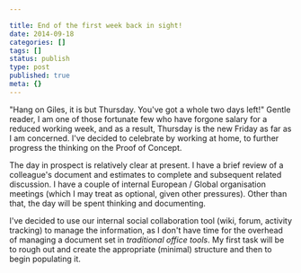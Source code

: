 ```yaml
---

title: End of the first week back in sight!
date: 2014-09-18
categories: []
tags: []
status: publish
type: post
published: true
meta: {}
---
```


"Hang on Giles, it is but Thursday. You've got a whole two days left!"
Gentle reader, I am one of those fortunate few who have forgone salary for a
reduced working week, and as a result, Thursday is the new Friday as far as I
am concerned. I've decided to celebrate by working at home, to further progress
the thinking on the Proof of Concept.

The day in prospect is relatively clear at present. I have a brief review of a
colleague's document and estimates to complete and subsequent related
discussion. I have a couple of internal European / Global organisation
meetings (which I may treat as optional, given other pressures). Other than
that, the day will be spent thinking and documenting.

I've decided to use our internal social collaboration tool (wiki, forum,
activity tracking) to manage the information, as I don't have time for the
overhead of managing a document set in _traditional office tools_.
My first task will be to rough out and create the appropriate (minimal)
structure and then to begin populating it.
